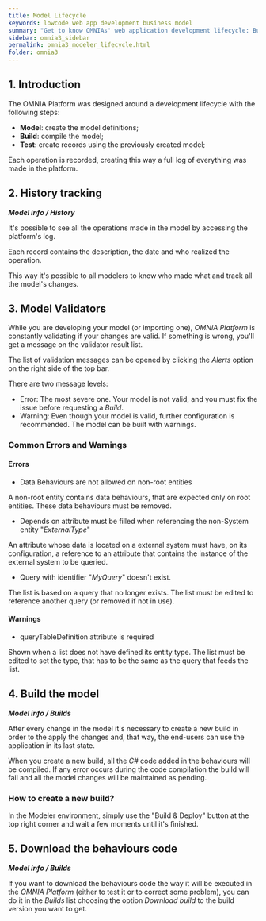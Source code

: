 ```yaml
---
title: Model Lifecycle
keywords: lowcode web app development business model
summary: "Get to know OMNIAs' web application development lifecycle: Business Model definition. Build and compile; Reuse models at future web application developments."
sidebar: omnia3_sidebar
permalink: omnia3_modeler_lifecycle.html
folder: omnia3
---
```


## 1. Introduction

The OMNIA Platform was designed around a development lifecycle with the following steps:

- **Model**: create the model definitions;
- **Build**: compile the model;
- **Test**: create records using the previously created model;

Each operation is recorded, creating this way a full log of everything was made in the platform.

## 2. History tracking

**_Model info / History_**

It's possible to see all the operations made in the model by accessing the platform's log.

Each record contains the description, the date and who realized the operation.

This way it's possible to all modelers to know who made what and track all the model's changes.

## 3. Model Validators

While you are developing your model (or importing one), _OMNIA Platform_ is constantly validating if your changes are valid. If something is wrong, you'll get a message on the validator result list.

The list of validation messages can be opened by clicking the _Alerts_ option on the right side of the top bar.

There are two message levels:

- Error: The most severe one. Your model is not valid, and you must fix the issue before requesting a _Build_.
- Warning: Even though your model is valid, further configuration is recommended. The model can be built with warnings.

### Common Errors and Warnings

#### Errors

- Data Behaviours are not allowed on non-root entities

A non-root entity contains data behaviours, that are expected only on root entities. These data behaviours must be removed.

- Depends on attribute must be filled when referencing the non-System entity "_ExternalType_"

An attribute whose data is located on a external system must have, on its configuration, a reference to an attribute that contains the instance of the external system to be queried.

- Query with identifier "_MyQuery_" doesn't exist.

The list is based on a query that no longer exists. The list must be edited to reference another query (or removed if not in use).

#### Warnings

- queryTableDefinition attribute is required

Shown when a list does not have defined its entity type. The list must be edited to set the type, that has to be the same as the query that feeds the list.

## 4. Build the model

**_Model info / Builds_**

After every change in the model it's necessary to create a new build in order to the apply the changes and, that way, the end-users can use the application in its last state.

When you create a new build, all the _C#_ code added in the behaviours will be compiled. If any error occurs during the code compilation the build will fail and all the model changes will be maintained as pending.

### How to create a new build?

In the Modeler environment, simply use the "Build & Deploy" button at the top right corner and wait a few moments until it's finished.

## 5. Download the behaviours code

**_Model info / Builds_**

If you want to download the behaviours code the way it will be executed in the _OMNIA Platform_ (either to test it or to correct some problem), you can do it in the _Builds_ list choosing the option _Download build_ to the build version you want to get.
